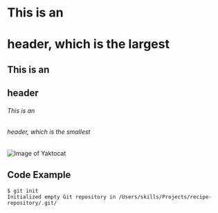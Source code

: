 # This is an <h1> header, which is the largest
## This is an <h2> header
###### This is an <h6> header, which is the smallest

![Image of Yaktocat](https://octodex.github.com/images/yaktocat.png)

## Code Example
```
$ git init
Initialized empty Git repository in /Users/skills/Projects/recipe-repository/.git/
```
